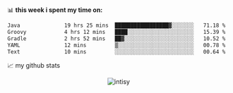 📊 **this week i spent my time on:**
<!--START_SECTION:waka-->

```txt
Java              19 hrs 25 mins  █████████████████▓░░░░░░░   71.18 %
Groovy            4 hrs 12 mins   ████░░░░░░░░░░░░░░░░░░░░░   15.39 %
Gradle            2 hrs 52 mins   ██▓░░░░░░░░░░░░░░░░░░░░░░   10.52 %
YAML              12 mins         ▒░░░░░░░░░░░░░░░░░░░░░░░░   00.78 %
Text              10 mins         ░░░░░░░░░░░░░░░░░░░░░░░░░   00.64 %
```

<!--END_SECTION:waka-->


📈 my github stats

<p align="center"> <img src="https://github-readme-stats.vercel.app/api?username=intisy&show_icons=true&theme=gotham" alt="intisy" />




